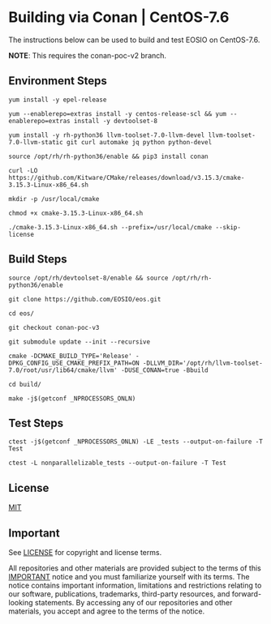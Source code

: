 # Building via Conan | CentOS-7.6

The instructions below can be used to build and test EOSIO on CentOS-7.6.

**NOTE**: This requires the conan-poc-v2 branch.

## Environment Steps

```
yum install -y epel-release

yum --enablerepo=extras install -y centos-release-scl && yum --enablerepo=extras install -y devtoolset-8

yum install -y rh-python36 llvm-toolset-7.0-llvm-devel llvm-toolset-7.0-llvm-static git curl automake jq python python-devel

source /opt/rh/rh-python36/enable && pip3 install conan

curl -LO https://github.com/Kitware/CMake/releases/download/v3.15.3/cmake-3.15.3-Linux-x86_64.sh

mkdir -p /usr/local/cmake

chmod +x cmake-3.15.3-Linux-x86_64.sh

./cmake-3.15.3-Linux-x86_64.sh --prefix=/usr/local/cmake --skip-license
```

## Build Steps
```
source /opt/rh/devtoolset-8/enable && source /opt/rh/rh-python36/enable

git clone https://github.com/EOSIO/eos.git

cd eos/

git checkout conan-poc-v3

git submodule update --init --recursive

cmake -DCMAKE_BUILD_TYPE='Release' -DPKG_CONFIG_USE_CMAKE_PREFIX_PATH=ON -DLLVM_DIR='/opt/rh/llvm-toolset-7.0/root/usr/lib64/cmake/llvm' -DUSE_CONAN=true -Bbuild

cd build/

make -j$(getconf _NPROCESSORS_ONLN)
```
## Test Steps

```
ctest -j$(getconf _NPROCESSORS_ONLN) -LE _tests --output-on-failure -T Test

ctest -L nonparallelizable_tests --output-on-failure -T Test
```

## License

[MIT](../LICENSE)

## Important

See [LICENSE](../LICENSE) for copyright and license terms.

All repositories and other materials are provided subject to the terms of this [IMPORTANT](../IMPORTANT.md) notice and you must familiarize yourself with its terms.  The notice contains important information, limitations and restrictions relating to our software, publications, trademarks, third-party resources, and forward-looking statements.  By accessing any of our repositories and other materials, you accept and agree to the terms of the notice.
